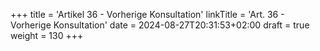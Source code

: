 +++
title = 'Artikel 36 - Vorherige Konsultation'
linkTitle = 'Art. 36 - Vorherige Konsultation'
date = 2024-08-27T20:31:53+02:00
draft = true
weight = 130
+++
